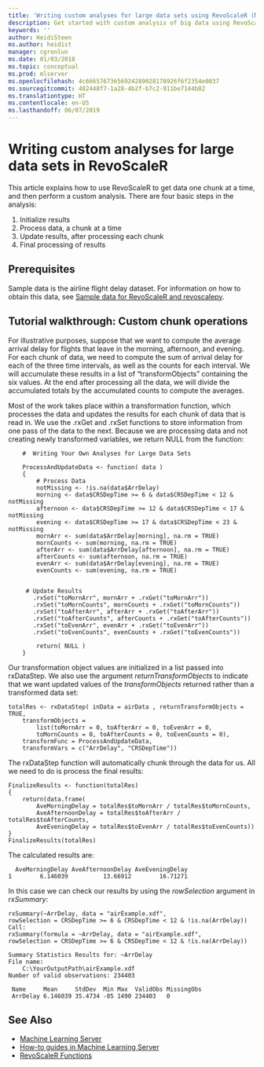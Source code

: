 ```yaml
---
title: 'Writing custom analyses for large data sets using RevoScaleR (Machine Learning Server) '
description: Get started with custom analysis of big data using RevoScaleR functions in Machine Learning Server.
keywords: ''
author: HeidiSteen
ms.author: heidist
manager: cgronlun
ms.date: 01/03/2018
ms.topic: conceptual
ms.prod: mlserver
ms.openlocfilehash: 4c66657673656924289028178926f6f2354e0037
ms.sourcegitcommit: 482448f7-1a28-4b2f-b7c2-911be7144b02
ms.translationtype: HT
ms.contentlocale: en-US
ms.lasthandoff: 06/07/2019
---
```

# <a name="writing-custom-analyses-for-large-data-sets-in-revoscaler"></a>Writing custom analyses for large data sets in RevoScaleR

This article explains how to use RevoScaleR to get data one chunk at a time, and then perform a custom analysis. There are four basic steps in the analysis:

1.  Initialize results
2.  Process data, a chunk at a time
3.  Update results, after processing each chunk
4.  Final processing of results

## <a name="prerequisites"></a>Prerequisites

Sample data is the airline flight delay dataset. For information on how to obtain this data, see [Sample data for RevoScaleR and revoscalepy](sample-built-in-data.md).

## <a name="tutorial-walkthrough-custom-chunk-operations"></a>Tutorial walkthrough: Custom chunk operations

For illustrative purposes, suppose that we want to compute the average arrival delay for flights that leave in the morning, afternoon, and evening. For each chunk of data, we need to compute the sum of arrival delay for each of the three time intervals, as well as the counts for each interval. We will accumulate these results in a list of “transformObjects” containing the six values. At the end after processing all the data, we will divide the accumulated totals by the accumulated counts to compute the averages.

Most of the work takes place within a transformation function, which processes the data and updates the results for each chunk of data that is read in. We use the .rxGet and .rxSet functions to store information from one pass of the data to the next. Because we are processing data and not creating newly transformed variables, we return NULL from the function:

        #  Writing Your Own Analyses for Large Data Sets

        ProcessAndUpdateData <- function( data )
        {
            # Process Data
            notMissing <- !is.na(data$ArrDelay)
            morning <- data$CRSDepTime >= 6 & data$CRSDepTime < 12 & notMissing
            afternoon <- data$CRSDepTime >= 12 & data$CRSDepTime < 17 & notMissing
            evening <- data$CRSDepTime >= 17 & data$CRSDepTime < 23 & notMissing
            mornArr <- sum(data$ArrDelay[morning], na.rm = TRUE)      
            mornCounts <- sum(morning, na.rm = TRUE)
            afterArr <- sum(data$ArrDelay[afternoon], na.rm = TRUE)
            afterCounts <- sum(afternoon, na.rm = TRUE)
            evenArr <- sum(data$ArrDelay[evening], na.rm = TRUE)
            evenCounts <- sum(evening, na.rm = TRUE)


         # Update Results
           .rxSet("toMornArr", mornArr + .rxGet("toMornArr"))
           .rxSet("toMornCounts", mornCounts + .rxGet("toMornCounts"))
           .rxSet("toAfterArr", afterArr + .rxGet("toAfterArr"))
           .rxSet("toAfterCounts", afterCounts + .rxGet("toAfterCounts"))
           .rxSet("toEvenArr", evenArr + .rxGet("toEvenArr"))
           .rxSet("toEvenCounts", evenCounts + .rxGet("toEvenCounts"))

            return( NULL )
        }


Our transformation object values are initialized in a list passed into rxDataStep. We also use the argument *returnTransformObjects* to indicate that we want updated values of the *transformObjects* returned rather than a transformed data set:

    totalRes <- rxDataStep( inData = airData , returnTransformObjects = TRUE,
        transformObjects =
            list(toMornArr = 0, toAfterArr = 0, toEvenArr = 0,
            toMornCounts = 0, toAfterCounts = 0, toEvenCounts = 0),
        transformFunc = ProcessAndUpdateData,
        transformVars = c("ArrDelay", "CRSDepTime"))


The rxDataStep function will automatically chunk through the data for us. All we need to do is process the final results:

    FinalizeResults <- function(totalRes)
    {
        return(data.frame(
            AveMorningDelay = totalRes$toMornArr / totalRes$toMornCounts,
            AveAfternoonDelay = totalRes$toAfterArr / totalRes$toAfterCounts,
            AveEveningDelay = totalRes$toEvenArr / totalRes$toEvenCounts))
    }
    FinalizeResults(totalRes)


The calculated results are:

      AveMorningDelay AveAfternoonDelay AveEveningDelay
    1        6.146039          13.66912        16.71271


In this case we can check our results by using the *rowSelection* argument in *rxSummary*:

    rxSummary(~ArrDelay, data = "airExample.xdf",
    rowSelection = CRSDepTime >= 6 & CRSDepTime < 12 & !is.na(ArrDelay))
    Call:
    rxSummary(formula = ~ArrDelay, data = "airExample.xdf",
    rowSelection = CRSDepTime >= 6 & CRSDepTime < 12 & !is.na(ArrDelay))

    Summary Statistics Results for: ~ArrDelay
    File name:
        C:\YourOutputPath\airExample.xdf
    Number of valid observations: 234403

     Name     Mean     StdDev  Min Max  ValidObs MissingObs
     ArrDelay 6.146039 35.4734 -85 1490 234403   0


## <a name="see-also"></a>See Also

+ [Machine Learning Server](../what-is-machine-learning-server.md)
+ [How-to guides in Machine Learning Server](how-to-introduction.md)
+ [RevoScaleR Functions](~/r-reference/revoscaler/revoscaler.md)
